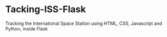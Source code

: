 # Tacking-ISS-Flask
Tracking the International Space Station using HTML, CSS, Javascript and Python, inside Flask

